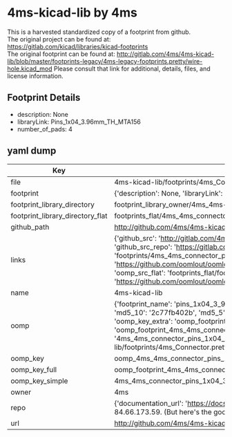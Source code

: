 # 4ms-kicad-lib by 4ms  
This is a harvested standardized copy of a footprint from github.  
The original project can be found at:  
https://gitlab.com/kicad/libraries/kicad-footprints  
The original footprint can be found at:
http://gitlab.com/4ms/4ms-kicad-lib/blob/master/footprints-legacy/4ms-legacy-footprints.pretty/wire-hole.kicad_mod
Please consult that link for additional, details, files, and license information.  
## Footprint Details
* description: None  
* libraryLink: Pins_1x04_3.96mm_TH_MTA156  
* number_of_pads: 4  
## yaml dump  
| Key | Value |  
| --- | --- |  
| file | 4ms-kicad-lib/footprints/4ms_Connector.pretty/Pins_1x04_3.96mm_TH_MTA156.kicad_mod |  
| footprint | {'description': None, 'libraryLink': 'Pins_1x04_3.96mm_TH_MTA156', 'number_of_pads': 4} |  
| footprint_library_directory | footprint_library_owner/4ms_4ms-kicad-lib |  
| footprint_library_directory_flat | footprints_flat/4ms_4ms_connector_pins_1x04_3_96mm_th_mta156/working |  
| github_path | http://github.com/4ms/4ms-kicad-lib/blob/master/footprints/4ms_Connector.pretty/Pins_1x04_3.96mm_TH_MTA156.kicad_mod |  
| links | {'github_src': 'http://gitlab.com/4ms/4ms-kicad-lib/blob/master/footprints-legacy/4ms-legacy-footprints.pretty/wire-hole.kicad_mod', 'github_src_repo': 'https://gitlab.com/kicad/libraries/kicad-footprints', 'oomp_bot': 'footprints/4ms_4ms_connector_pins_1x04_3_96mm_th_mta156/working', 'oomp_bot_github': 'https://github.com/oomlout/oomlout_oomp_footprint_bot/tree/main/footprints/4ms_4ms_connector_pins_1x04_3_96mm_th_mta156/working', 'oomp_src_flat': 'footprints_flat/footprints_flat/4ms_4ms_connector_pins_1x04_3_96mm_th_mta156/working', 'oomp_src_flat_github': 'https://github.com/oomlout/oomlout_oomp_footprint_src/tree/main/footprints_flat/4ms_4ms_connector_pins_1x04_3_96mm_th_mta156/working'} |  
| name | 4ms-kicad-lib |  
| oomp | {'footprint_name': 'pins_1x04_3_96mm_th_mta156', 'library_name': '4ms_connector', 'md5': '2c77fb402be1020bb20feec461409639', 'md5_10': '2c77fb402b', 'md5_5': '2c77f', 'md5_6': '2c77fb', 'oomp_key': 'oomp_4ms_4ms_connector_pins_1x04_3_96mm_th_mta156', 'oomp_key_extra': 'oomp_footprint_4ms_4ms_connector_pins_1x04_3_96mm_th_mta156', 'oomp_key_full': 'oomp_footprint_4ms_4ms_connector_pins_1x04_3_96mm_th_mta156_2c77fb', 'oomp_key_simple': '4ms_4ms_connector_pins_1x04_3_96mm_th_mta156', 'original_filename': '4ms-kicad-lib/footprints/4ms_Connector.pretty/Pins_1x04_3.96mm_TH_MTA156.kicad_mod', 'owner_name': '4ms'} |  
| oomp_key | oomp_4ms_4ms_connector_pins_1x04_3_96mm_th_mta156 |  
| oomp_key_full | oomp_footprint_4ms_4ms_connector_pins_1x04_3_96mm_th_mta156 |  
| oomp_key_simple | 4ms_4ms_connector_pins_1x04_3_96mm_th_mta156 |  
| owner | 4ms |  
| repo | {'documentation_url': 'https://docs.github.com/rest/overview/resources-in-the-rest-api#rate-limiting', 'message': "API rate limit exceeded for 84.66.173.59. (But here's the good news: Authenticated requests get a higher rate limit. Check out the documentation for more details.)"} |  
| url | http://github.com/4ms/4ms-kicad-lib |  

